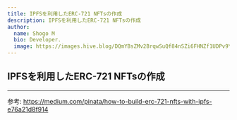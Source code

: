 ```yaml
---
title: IPFSを利用したERC-721 NFTsの作成
description: IPFSを利用したERC-721 NFTsの作成
author:
  name: Shogo M
  bio: Developer.
  image: https://images.hive.blog/DQmYBsZMv2BrqwSuQf84nSZi6FHNZf1UDPv9YzqTo7w5qjw/IMG_0435.JPG
---
```


## IPFSを利用したERC-721 NFTsの作成

---

参考: https://medium.com/pinata/how-to-build-erc-721-nfts-with-ipfs-e76a21d8f914